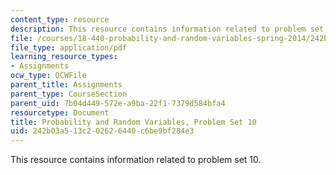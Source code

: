 ```yaml
---
content_type: resource
description: This resource contains information related to problem set 10.
file: /courses/18-440-probability-and-random-variables-spring-2014/242b03a513c202626440c6be9bf284e3_MIT18_440S14_ProblemSet10.pdf
file_type: application/pdf
learning_resource_types:
- Assignments
ocw_type: OCWFile
parent_title: Assignments
parent_type: CourseSection
parent_uid: 7b04d449-572e-a9ba-22f1-7379d584bfa4
resourcetype: Document
title: Probability and Random Variables, Problem Set 10
uid: 242b03a5-13c2-0262-6440-c6be9bf284e3
---
```

This resource contains information related to problem set 10.

